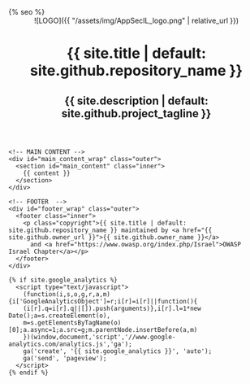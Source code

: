 <!DOCTYPE html>
<html lang="{{ site.lang | default: "en-US" }}">

  <head>
    <meta charset='utf-8'>
    <meta http-equiv="X-UA-Compatible" content="chrome=1">
    <meta name="viewport" content="width=device-width, initial-scale=1">
    <meta name="description" content="{{ site.title | default: site.github.repository_name }} : {{ site.description | default: site.github.project_tagline }}">
    <link rel="stylesheet" type="text/css" media="screen" href="{{ '/assets/css/style.css?v=' | append: site.github.build_revision | relative_url }}">
{% seo %}
  </head>

  <body>
    <!-- HEADER -->
    <div id="header_wrap" class="outer">
        <header class="inner">
          ![LOGO]({{ "/assets/img/AppSecIL_logo.png" | relative_url }})
          <h1 id="project_title">{{ site.title | default: site.github.repository_name }}</h1>
          <h2 id="project_tagline">{{ site.description | default: site.github.project_tagline }}</h2>
        </header>
    </div>

    <!-- MAIN CONTENT -->
    <div id="main_content_wrap" class="outer">
      <section id="main_content" class="inner">
        {{ content }}
      </section>
    </div>

    <!-- FOOTER  -->
    <div id="footer_wrap" class="outer">
      <footer class="inner">
        <p class="copyright">{{ site.title | default: site.github.repository_name }} maintained by <a href="{{ site.github.owner_url }}">{{ site.github.owner_name }}</a>
          and <a href="https://www.owasp.org/index.php/Israel">OWASP Israel Chapter</a></p>
      </footer>
    </div>

    {% if site.google_analytics %}
      <script type="text/javascript">
        (function(i,s,o,g,r,a,m){i['GoogleAnalyticsObject']=r;i[r]=i[r]||function(){
        (i[r].q=i[r].q||[]).push(arguments)},i[r].l=1*new Date();a=s.createElement(o),
        m=s.getElementsByTagName(o)[0];a.async=1;a.src=g;m.parentNode.insertBefore(a,m)
        })(window,document,'script','//www.google-analytics.com/analytics.js','ga');
        ga('create', '{{ site.google_analytics }}', 'auto');
        ga('send', 'pageview');
      </script>
    {% endif %}
  </body>
</html>

